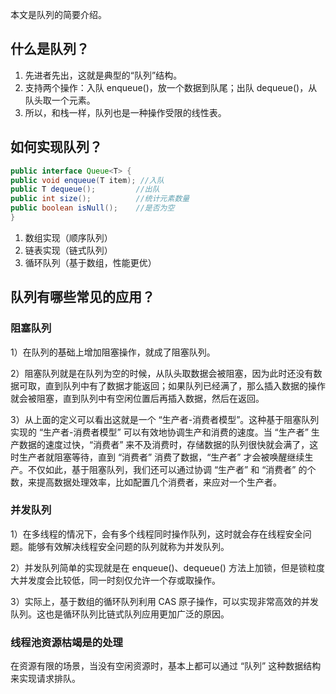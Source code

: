 
本文是队列的简要介绍。

## 什么是队列？

1. 先进者先出，这就是典型的“队列”结构。
2. 支持两个操作：入队 enqueue()，放一个数据到队尾；出队 dequeue()，从队头取一个元素。
3. 所以，和栈一样，队列也是一种操作受限的线性表。

## 如何实现队列？

```java
public interface Queue<T> {
public void enqueue(T item); //入队
public T dequeue(); 		//出队
public int size(); 			//统计元素数量
public boolean isNull(); 	//是否为空
}
```

1. 数组实现（顺序队列）
2. 链表实现（链式队列）
3. 循环队列（基于数组，性能更优）


## 队列有哪些常见的应用？

### 阻塞队列

1）在队列的基础上增加阻塞操作，就成了阻塞队列。

2）阻塞队列就是在队列为空的时候，从队头取数据会被阻塞，因为此时还没有数据可取，直到队列中有了数据才能返回；如果队列已经满了，那么插入数据的操作就会被阻塞，直到队列中有空闲位置后再插入数据，然后在返回。

3）从上面的定义可以看出这就是一个 “生产者-消费者模型”。这种基于阻塞队列实现的 “生产者-消费者模型” 可以有效地协调生产和消费的速度。当 “生产者” 生产数据的速度过快，“消费者” 来不及消费时，存储数据的队列很快就会满了，这时生产者就阻塞等待，直到 “消费者” 消费了数据，“生产者” 才会被唤醒继续生产。不仅如此，基于阻塞队列，我们还可以通过协调 “生产者” 和 “消费者” 的个数，来提高数据处理效率，比如配置几个消费者，来应对一个生产者。

### 并发队列

1）在多线程的情况下，会有多个线程同时操作队列，这时就会存在线程安全问题。能够有效解决线程安全问题的队列就称为并发队列。

2）并发队列简单的实现就是在 enqueue()、dequeue() 方法上加锁，但是锁粒度大并发度会比较低，同一时刻仅允许一个存或取操作。

3）实际上，基于数组的循环队列利用 CAS 原子操作，可以实现非常高效的并发队列。这也是循环队列比链式队列应用更加广泛的原因。

### 线程池资源枯竭是的处理

在资源有限的场景，当没有空闲资源时，基本上都可以通过 “队列” 这种数据结构来实现请求排队。

